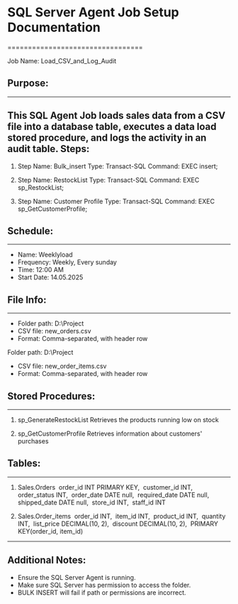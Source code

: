 # SQL Server Agent Job Setup Documentation
=================================

Job Name: Load_CSV_and_Log_Audit

## Purpose:
--------
This SQL Agent Job loads sales data from a CSV file into a database table,
executes a data load stored procedure, and logs the activity in an audit table.
Steps:
------

1. Step Name: Bulk_insert
   Type: Transact-SQL
   Command:
       EXEC insert;

2. Step Name: RestockList
   Type: Transact-SQL
   Command:
       EXEC sp_RestockList;

3. Step Name: Customer Profile
Type: Transact-SQL
   Command:
       EXEC sp_GetCustomerProfile;


## Schedule:
---------
- Name: Weeklyload
- Frequency: Weekly, Every sunday
- Time: 12:00 AM
- Start Date: 14.05.2025

## File Info:
----------
- Folder path: D:\Project
- CSV file: new_orders.csv
- Format: Comma-separated, with header row

Folder path: D:\Project
- CSV file: new_order_items.csv
- Format: Comma-separated, with header row

## Stored Procedures:
------------------

1. sp_GenerateRestockList
   Retrieves the products running low on stock

2. sp_GetCustomerProfile
   Retrieves information about customers' purchases

## Tables:
-------

1. Sales.Orders
‌	order_id INT PRIMARY KEY,
‌	customer_id INT,
‌	order_status INT,
‌	order_date DATE null,
‌	required_date DATE null,
‌	shipped_date DATE null,
‌	store_id INT,
‌	staff_id INT

2. Sales.Order_items
‌	order_id INT,
‌	item_id INT,
‌	product_id INT,
‌	quantity INT,
‌	list_price DECIMAL(10, 2),
‌	discount DECIMAL(10, 2),
‌	PRIMARY KEY(order_id, item_id)
-----------------
## Additional Notes:

- Ensure the SQL Server Agent is running.
- Make sure SQL Server has permission to access the folder.
- BULK INSERT will fail if path or permissions are incorrect.

